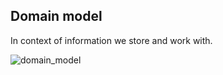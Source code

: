 ## Domain model
In context of information we store and work with.


![domain_model](https://github.com/MarkSeliverstov/NSWI041-intro-to-software-engineering/assets/120932204/b320abba-4e4a-44f4-beda-e00527e92b88)

